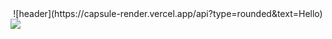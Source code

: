 <div align="center">
  ![header](https://capsule-render.vercel.app/api?type=rounded&text=Hello)
</div>
<img src="https://img.shields.io/badge/Android-3DDC84?style=flat-square&logo=Android&logoColor=white"/>

